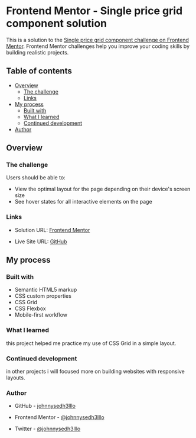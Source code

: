 # Frontend Mentor - Single price grid component solution

This is a solution to the 
[Single price grid component challenge on Frontend Mentor](https://www.frontendmentor.io/challenges/single-price-grid-component-5ce41129d0ff452fec5abbbc). 
Frontend Mentor challenges help you improve your coding skills by building realistic projects. 

## Table of contents

- [Overview](#overview)
  - [The challenge](#the-challenge)
  - [Links](#links)
- [My process](#my-process)
  - [Built with](#built-with)
  - [What I learned](#what-i-learned)
  - [Continued development](#continued-development)
- [Author](#author)

## Overview

### The challenge

Users should be able to:

- View the optimal layout for the page depending on their device's screen size
- See hover states for all interactive elements on the page

### Links

- Solution URL: [Frontend Mentor](https://www.frontendmentor.io/solutions/mobile-responsive-single-price-grid-component-built-with-grid-and-flex-jeGit-w1pD)

- Live Site URL: [GitHub](https://johnnysedh3lllo.github.io/single-price-grid-component-frontend-mentor/)


## My process

### Built with

- Semantic HTML5 markup
- CSS custom properties
- CSS Grid
- CSS Flexbox
- Mobile-first workflow

### What I learned
this project helped me practice my use of CSS Grid in a simple layout.


### Continued development
in other projects i will focused more on building websites with responsive layouts.

### Author
- GitHub - [johnnysedh3lllo](https://github.com/johnnysedh3lllo)

- Frontend Mentor - [@johnnysedh3lllo](https://www.frontendmentor.io/profile/johnnysedh3lllo)

- Twitter - [@johnnysedh3lllo](https://www.twitter.com/johnnysedh3lllo)

